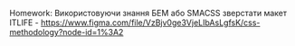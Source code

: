 Homework: Використовуючи знання БЕМ або SMACSS зверстати макет ITLIFE - https://www.figma.com/file/VzBjv0ge3VjeLIbAsLgfsK/css-methodology?node-id=1%3A2